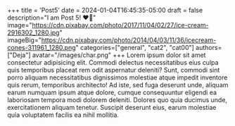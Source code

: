 +++
title = 'Post5'
date = 2024-01-04T16:45:35-05:00
draft = false
description="I am Post 5! ❤️‍🔥"
image="https://cdn.pixabay.com/photo/2017/11/04/02/27/ice-cream-2916302_1280.jpg"
imageBig="https://cdn.pixabay.com/photo/2014/04/03/11/36/icecream-cones-311961_1280.png"
categories=["general", "cat2", "cat00"]
authors=["Deja"]
avatar="/images/char.png"
+++
Lorem ipsum dolor sit amet consectetur adipisicing elit. Commodi delectus necessitatibus eius culpa quis temporibus placeat rem odit aspernatur deleniti? Sunt, commodi sint porro aliquam necessitatibus dignissimos molestiae atque impedit inventore quis rerum, temporibus architecto! Ad iste, sed fuga deserunt unde, aliquam earum numquam ipsum atque dolore, cumque consequuntur eligendi ea laboriosam tempora modi dolorem deleniti. Dolores quo quia ducimus unde, exercitationem aliquam tenetur. Suscipit deserunt eius, earum molestiae quia voluptatem facilis ea nihil mollitia.
